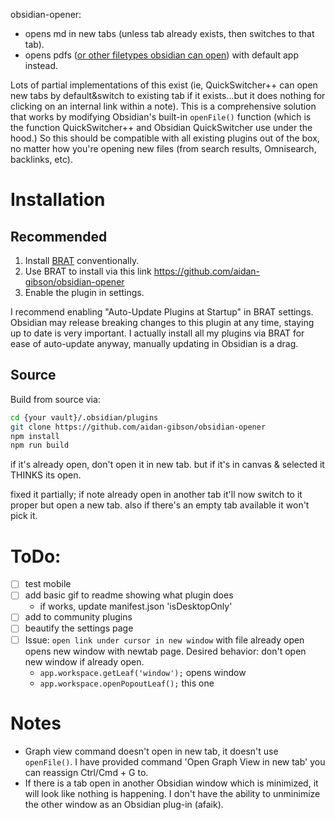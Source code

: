 
obsidian-opener:
* opens md in new tabs (unless tab already exists, then switches to that tab).
* opens pdfs ([or other filetypes obsidian can open](https://help.obsidian.md/Advanced+topics/Accepted+file+formats)) with default app instead.




Lots of partial implementations of this exist (ie, QuickSwitcher++ can open new tabs by default&switch to existing tab if it exists...but it does nothing for clicking on an internal link within a note). This is a comprehensive solution that works by modifying Obsidian's built-in `openFile()` function (which is the function QuickSwitcher++ and Obsidian QuickSwitcher use under the hood.) So this should be compatible with all existing plugins out of the box, no matter how you're opening new files (from search results, Omnisearch, backlinks, etc). 
 

# Installation
## Recommended
1. Install [BRAT](https://github.com/TfTHacker/obsidian42-brat) conventionally.
2. Use BRAT to install via this link https://github.com/aidan-gibson/obsidian-opener
3. Enable the plugin in settings.

I recommend enabling "Auto-Update Plugins at Startup" in BRAT settings. Obsidian may release breaking changes to this plugin at any time, staying up to date is very important. I actually install all my plugins via BRAT for ease of auto-update anyway, manually updating in Obsidian is a drag. 

## Source
Build from source via:
```sh
cd {your vault}/.obsidian/plugins
git clone https://github.com/aidan-gibson/obsidian-opener
npm install
npm run build
```
if it's already open, don't open it in new tab.
but if it's in canvas & selected it THINKS its open.

fixed it partially; if note already open in another tab it'll now switch to it proper but open a new tab. 
also if there's an empty tab available it won't pick it.
# ToDo:
- [ ] test mobile
- [ ] add basic gif to readme showing what plugin does
  - if works, update manifest.json 'isDesktopOnly'
- [ ] add to community plugins
- [ ] beautify the settings page
- [ ] Issue: `open link under cursor in new window` with file already open opens new window with newtab page. Desired behavior: don't open new window if already open.
  - `app.workspace.getLeaf('window');` opens window
  - `app.workspace.openPopoutLeaf();` this one

# Notes
* Graph view command doesn't open in new tab, it doesn't use `openFile()`. I have provided command 'Open Graph View in new tab' you can reassign Ctrl/Cmd + G to.
* If there is a tab open in another Obsidian window which is minimized, it will look like nothing is happening. I don't have the ability to unminimize the other window as an Obsidian plug-in (afaik).
